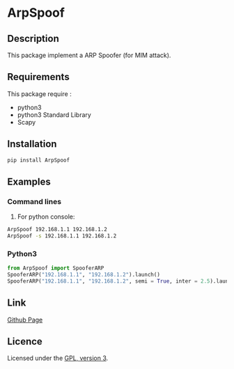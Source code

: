 # ArpSpoof

## Description
This package implement a ARP Spoofer (for MIM attack).

## Requirements
This package require :
 - python3
 - python3 Standard Library
 - Scapy

## Installation
```bash
pip install ArpSpoof
```

## Examples

### Command lines
1. For python console:
```bash
ArpSpoof 192.168.1.1 192.168.1.2
ArpSpoof -s 192.168.1.1 192.168.1.2
```

### Python3
```python
from ArpSpoof import SpooferARP
SpooferARP("192.168.1.1", "192.168.1.2").launch()
SpooferARP("192.168.1.1", "192.168.1.2", semi = True, inter = 2.5).launch()
```

## Link
[Github Page](https://github.com/mauricelambert/ArpSpoof)

## Licence
Licensed under the [GPL, version 3](https://www.gnu.org/licenses/).